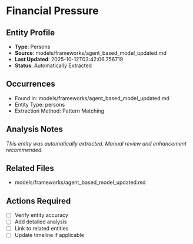 # Financial Pressure

## Entity Profile
- **Type**: Persons
- **Source**: models/frameworks/agent_based_model_updated.md
- **Last Updated**: 2025-10-12T03:42:06.756719
- **Status**: Automatically Extracted

## Occurrences
- Found in: models/frameworks/agent_based_model_updated.md
- Entity Type: persons
- Extraction Method: Pattern Matching

## Analysis Notes
*This entity was automatically extracted. Manual review and enhancement recommended.*

## Related Files
- models/frameworks/agent_based_model_updated.md

## Actions Required
- [ ] Verify entity accuracy
- [ ] Add detailed analysis
- [ ] Link to related entities
- [ ] Update timeline if applicable
